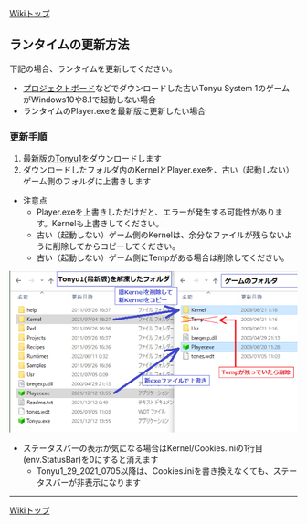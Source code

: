 
[Wikiトップ](./)

## ランタイムの更新方法

下記の場合、ランタイムを更新してください。

- [プロジェクトボード](https://www.tonyu.jp/project/top.cgi)などでダウンロードした古いTonyu System 1のゲームがWindows10や8.1で起動しない場合
- ランタイムのPlayer.exeを最新版に更新したい場合

### 更新手順

1. [最新版のTonyu1](./download)をダウンロードします
1. ダウンロードしたフォルダ内のKernelとPlayer.exeを、古い（起動しない）ゲーム側のフォルダに上書きします
- 注意点
  - Player.exeを上書きしただけだと、エラーが発生する可能性があります。Kernelも上書きしてください。
  - 古い（起動しない）ゲーム側のKernelは、余分なファイルが残らないように削除してからコピーしてください。
  - 古い（起動しない）ゲーム側にTempがある場合は削除してください。

![copy-tonyu1.png](./img/copy-tonyu1.png)

- ステータスバーの表示が気になる場合はKernel/Cookies.iniの1行目(env.StatusBar)を0にすると消えます
  - Tonyu1_29_2021_0705以降は、Cookies.iniを書き換えなくても、ステータスバーが非表示になります


***

[Wikiトップ](./)

